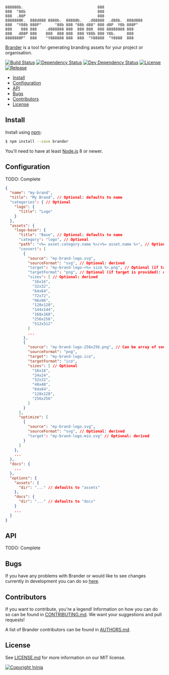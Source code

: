     888888b.                                 888
    888  "88b                                888
    888  .88P                                888
    8888888K.  888d888 8888b.  88888b.   .d88888  .d88b.  888d888
    888  "Y88b 888P"      "88b 888 "88b d88" 888 d8P  Y8b 888P"
    888    888 888    .d888888 888  888 888  888 88888888 888
    888   d88P 888    888  888 888  888 Y88b 888 Y8b.     888
    8888888P"  888    "Y888888 888  888  "Y88888  "Y8888  888

[Brander](https://github.com/NotNinja/brander) is a tool for generating branding assets for your project or
organisation.

[![Build Status](https://img.shields.io/travis/NotNinja/brander/develop.svg?style=flat-square)](https://travis-ci.org/NotNinja/brander)
[![Dependency Status](https://img.shields.io/david/NotNinja/brander.svg?style=flat-square)](https://david-dm.org/NotNinja/brander)
[![Dev Dependency Status](https://img.shields.io/david/dev/NotNinja/brander.svg?style=flat-square)](https://david-dm.org/NotNinja/brander?type=dev)
[![License](https://img.shields.io/npm/l/brander.svg?style=flat-square)](https://github.com/NotNinja/brander/blob/master/LICENSE.md)
[![Release](https://img.shields.io/npm/v/brander.svg?style=flat-square)](https://www.npmjs.com/package/brander)

* [Install](#install)
* [Configuration](#configuration)
* [API](#api)
* [Bugs](#bugs)
* [Contributors](#contributors)
* [License](#license)

## Install

Install using [npm](https://www.npmjs.com):

``` bash
$ npm install --save brander
```

You'll need to have at least [Node.js](https://nodejs.org) 8 or newer.

## Configuration

TODO: Complete

``` json
{
  "name": "my-brand",
  "title": "My Brand", // Optional: defaults to name
  "categories": { // Optional
    "logo": {
      "title": "Logo"
    }
  },
  "assets": {
    "logo-base": {
      "title": "Base", // Optional: defaults to name
      "category": "logo", // Optional
      "path": "<%= asset.category.name %>/<%= asset.name %>", // Optional: defaults to name
      "convert": [
        {
          "source": "my-brand-logo.svg",
          "sourceFormat": "svg", // Optional: derived
          "target": "my-brand-logo-<%= size %>.png", // Optional (if targetFormat is provided): derived
          "targetFormat": "png", // Optional (if target is provided): derived
          "sizes": [ // Optional: derived
            "16x16",
            "32x32",
            "64x64",
            "72x72",
            "96x96",
            "120x120",
            "144x144",
            "168x168",
            "256x256",
            "512x512"
          ]
          ...
        },
        {
          "source": "my-brand-logo-256x256.png", // Can be array of source files (must match sizes)
          "sourceFormat": "png",
          "target": "my-brand-logo.ico",
          "targetFormat": "ico",
          "sizes": [ // Optional
            "16x16",
            "24x24",
            "32x32",
            "48x48",
            "64x64",
            "128x128",
            "256x256"
          ]
        }
      ],
      "optimize": [
        {
          "source": "my-brand-logo.svg",
          "sourceFormat": "svg", // Optional: derived
          "target": "my-brand-logo.min.svg" // Optional: derived
        }
      ]
    },
    ...
  },
  "docs": {
    ...
  },
  "options": {
    "assets": {
      "dir": "..." // defaults to "assets"
    },
    "docs": {
      "dir": "..." // defaults to "docs"
    }
    ...
  }
}
```

## API

TODO: Complete

## Bugs

If you have any problems with Brander or would like to see changes currently in development you can do so
[here](https://github.com/NotNinja/brander/issues).


## Contributors

If you want to contribute, you're a legend! Information on how you can do so can be found in
[CONTRIBUTING.md](https://github.com/NotNinja/brander/blob/master/CONTRIBUTING.md). We want your suggestions and pull
requests!

A list of Brander contributors can be found in [AUTHORS.md](https://github.com/NotNinja/brander/blob/master/AUTHORS.md).

## License

See [LICENSE.md](https://github.com/NotNinja/brander/raw/master/LICENSE.md) for more information on our MIT license.

[![Copyright !ninja](https://cdn.rawgit.com/NotNinja/branding/master/assets/copyright/base/not-ninja-copyright-186x25.png)](https://not.ninja)
